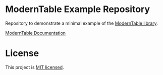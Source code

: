 # ModernTable Example Repository
Repository to demonstrate a minimal example of the [ModernTable library](https://github.com/simplenotsimpler/modern-table).

[ModernTable Documentation](https://simplenotsimpler.github.io/modern-table/)

# License
This project is [MIT licensed](./LICENSE).